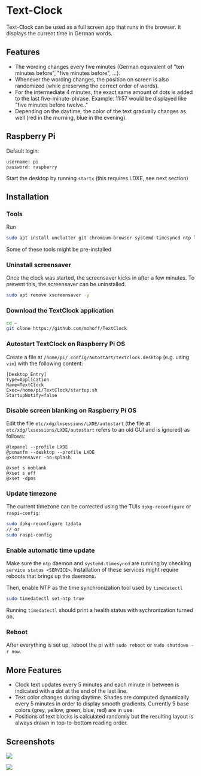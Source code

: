 # Text-Clock

Text-Clock can be used as a full screen app that runs in the browser. It displays the current time in German words.

## Features

-   The wording changes every five minutes (German equivalent of "ten minutes before", "five minutes before", ...).
-   Whenever the wording changes, the position on screen is also randomized (while preserving the correct order of words).
-   For the intermediate 4 minutes, the exact same amount of dots is added to the last five-minute-phrase.
    Example: 11:57 would be displayed like "five minutes before twelve.."
-   Depending on the daytime, the color of the text gradually changes as well (red in the morning, blue in the evening).

## Raspberry Pi

Default login:

```
username: pi
password: raspberry
```

Start the desktop by running `startx` (this requires LDXE, see next section)

## Installation

### Tools

Run

```sh
sudo apt install unclutter git chromium-browser systemd-timesyncd ntp lxde-core lxappearance -y
```

Some of these tools might be pre-installed

### Uninstall screensaver

Once the clock was started, the screensaver kicks in after a few minutes. To prevent this, the screensaver can be uninstalled.

```sh
sudo apt remove xscreensaver -y
```

### Download the TextClock application

```sh
cd ~
git clone https://github.com/mohoff/TextClock
```

### Autostart TextClock on Raspberry Pi OS

Create a file at `/home/pi/.config/autostart/textclock.desktop` (e.g. using `vim`) with the following content:

```
[Desktop Entry]
Type=Application
Name=TextClock
Exec=/home/pi/TextClock/startup.sh
StartupNotify=false
```

### Disable screen blanking on Raspberry Pi OS

Edit the file `etc/xdg/lxsessions/LXDE/autostart` (the file at `etc/xdg/lxsessions/LXDE/autostart` refers to an old GUI and is ignored) as follows:

```
@lxpanel --profile LXDE
@pcmanfm --desktop --profile LXDE
@xscreensaver -no-splash

@xset s noblank
@xset s off
@xset -dpms
```

### Update timezone

The current timezone can be corrected using the TUIs `dpkg-reconfigure` or `raspi-config`:

```sh
sudo dpkg-reconfigure tzdata
// or
sudo raspi-config
```

### Enable automatic time update

Make sure the `ntp` daemon and `systemd-timesyncd` are running by checking `service status <SERVICE>`. Installation of these services might require reboots that brings up the daemons.

Then, enable NTP as the time synchronization tool used by `timedatectl`

```sh
sudo timedatectl set-ntp true
```

Running `timedatectl` should print a health status with sychronization turned on.

### Reboot

After everything is set up, reboot the pi with `sudo reboot` or `sudo shutdown -r now`.

## More Features

-   Clock text updates every 5 minutes and each minute in between is indicated with a dot at the end of the last line.
-   Text color changes during daytime. Shades are computed dynamically every 5 minutes in order to display smooth gradients. Currently 5 base colors (grey, yellow, green, blue, red) are in use.
-   Positions of text blocks is calculated randomly but the resulting layout is always drawn in top-to-bottom reading order.

## Screenshots

![](./screenshots/screenshot1_2016-01-23.png)

![](./screenshots/screenshot2_2016-01-24.png)
